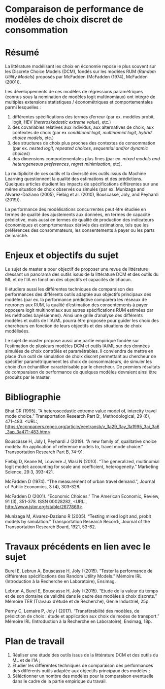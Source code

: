 # Comparaison de performance de modèles de choix discret de consommation

# Résumé

La littérature modélisant les choix en économie repose le plus souvent sur les Discrete Choice Models (DCM), fondés sur les modèles RUM (*Random Utility Models*) proposés par McFadden (McFadden (1974), McFadden (2001)).

Les développements de ces modèles de régressions paramétriques (connus sous la nomination de modèles logit multinomiaux) ont intégré de multiples extensions statistiques / économétriques et comportementales parmi lesquelles :

1. différentes spécifications des termes d’erreur (par ex. modèles probit, logit, HEV (*heteroskedastic extreme value*), etc.)
2. des covariables relatives aux individus, aux alternatives de choix, aux contextes de choix (par ex *conditional logit*, *multinomial logit*, *hybrid choice models*, etc.)
3. des structures de choix plus proches des contextes de consommation (par ex. *nested logit*, *repeated choices*, *sequential and/or dynamic choices*)
4. des dimensions comportementales plus fines (par ex. *mixed models and heterogeneous preferences*, *regret minimisation*, etc).

La multiplicité de ces outils et la diversité des outils issus du Machine Learning questionnent la qualité des estimations et des prédictions. 
Quelques articles étudient les impacts de spécifications différentes sur une même situation de choix observés ou simulés (par ex. Munizaga and Alvarez-Daziano (2005), Fiebig et al. (2010), Bouscasse, Joly, and Peyhardi (2019)).

La performance des modèlisations concurrentes peut être étudiée en termes de qualité des ajustements aux données, en termes de capacité prédictive, mais aussi en termes de qualité de production des indicateurs économiques et comprtementaux dérivés des estimations, tels que les préférences des consommateurs, les consentements à payer ou les parts de marché.

# Enjeux et objectifs du sujet

Le sujet de master a pour objectif de proposer une revue de littérature dressant un panorama des outils issus de la littérature DCM et des outils du ML et de l’IA en fonction des objectifs et capacités de chacun.

Il étudiera aussi les différentes techniques de comparaison des performances des différents outils adaptée aux objectifs principaux des modèles (par ex. la performance prédictive comparera les réseaux de neurones aux RUM, la qualité d’estimation des consentements à payer opposera logit multinomiaux aux autres spécifications RUM estimées par les méthodes bayésiennes). 
Ainsi une grille d’analyse des différents modèles et outils de l’IA/ML pourra être proposée pour guider les choix des chercheurs en fonction de leurs objectifs et des situations de choix modélisées.

Le sujet de master propose aussi une partie empirique fondée sur l’estimation de plusieurs modèles DCM et outils IA/ML sur des données simulées de choix contrôlés et paramétrables. 
Il conviendra de mettre en place d’un outil de simulation de choix discret permettant au chercheur de spécifier paramétriquement les choix de consommateurs, de simuler les choix d’un échantillon caractérisable par le chercheur. 
De premiers résultats de comparaison de performance de quelques modèles devraient ainsi être produits par le master.

# Bibliographie

Bhat CR (1995). “A heteroscedastic extreme value model of, intercity travel mode choice.” Transportation Research Part B:, Methodological, 29 (6), 471-483. <URL:, https://econpapers.repec.org/article/eeetransb/v_3a29_3ay_3a1995_3ai_3a6_3ap_3a471-483.htm>.

Bouscasse H, Joly I, Peyhardi J (2019). “A new family of, qualitative choice models: An application of reference models to, travel mode choice.” Transportation Research Part B, 74-91.

Fiebig D, Keane M, Louviere J, Wasi N (2010). “The generalized, multinomial logit model: accounting for scale and coefficient, heterogeneity.” Marketing Science, 29:3, 393-421.

McFadden D (1974). “The measurement of urban travel demand.”, Journal of Public Economics, 3 (4), 303-328.

McFadden D (2001). “Economic Choices.” The American Economic, Review, 91 (3), 351-378. ISSN 00028282, <URL:, http://www.jstor.org/stable/2677869>.

Munizaga M, Alvarez-Daziano R (2005). “Testing mixed logit and, probit models by simulation.” Transportation Research Record:, Journal of the Transportation Research Board, 1921, 53-62.

# Travaux précédents en lien avec le sujet 

Burel E, Lebrun A, Bouscasse H, Joly I (2015). “Tester la performance de différentes spécifications des Random Utility Models.” Mémoire IRL (Introduction à la Recherche en Laboratoire), Ensimag.

Lebrun A, Burel E, Bouscasse H, Joly I (2015). “Etude de la valeur du temps et de son domaine de validité dans le cadre des modèles à choix discrets.” Mémoire TER (Travaux d’étude et de Recherche), Génie Industriel, 25p.

Perny C, Lemaire P, Joly I (2017). “Transférabilité des modèles, de prédiction de choix : étude et application aux choix de modes de transport.” Mémoire IRL (Introduction à la Recherche en Laboratoire), Ensimag, 18p.

# Plan de travail 

1. Réaliser une étude des outils issus de la littérature DCM et des outils du ML et de l’IA ; 
2. Etudier les différentes techniques de comparaison des performances des différents outils adaptée aux objectifs principaux des modèles ;
3. Séléctionner un nombre des modèles pour la comparaison eventuelle dans le cadre de la partie empirique du travail. 
